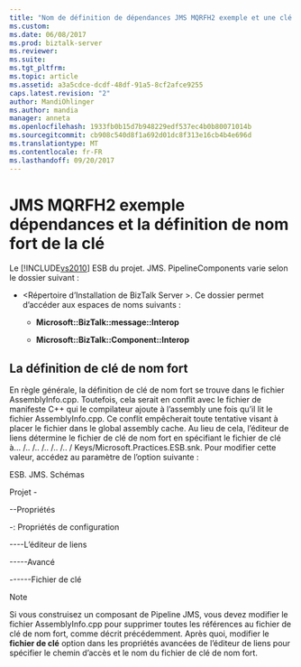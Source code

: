 ```yaml
---
title: "Nom de définition de dépendances JMS MQRFH2 exemple et une clé forte | Documents Microsoft"
ms.custom: 
ms.date: 06/08/2017
ms.prod: biztalk-server
ms.reviewer: 
ms.suite: 
ms.tgt_pltfrm: 
ms.topic: article
ms.assetid: a3a5cdce-dcdf-48df-91a5-8cf2afce9255
caps.latest.revision: "2"
author: MandiOhlinger
ms.author: mandia
manager: anneta
ms.openlocfilehash: 1933fb0b15d7b948229edf537ec4b0b80071014b
ms.sourcegitcommit: cb908c540d8f1a692d01dc8f313e16cb4b4e696d
ms.translationtype: MT
ms.contentlocale: fr-FR
ms.lasthandoff: 09/20/2017
---
```

# <a name="jms-mqrfh2-sample-dependencies-and-strong-key-name-definition"></a>JMS MQRFH2 exemple dépendances et la définition de nom fort de la clé
Le [!INCLUDE[vs2010](../includes/vs2010-md.md)] ESB du projet. JMS. PipelineComponents varie selon le dossier suivant :  
  
-   \<Répertoire d’Installation de BizTalk Server >. Ce dossier permet d’accéder aux espaces de noms suivants :  
  
    -   **Microsoft::BizTalk::message::Interop**  
  
    -   **Microsoft::BizTalk::Component::Interop**  
  
## <a name="the-strong-name-key-definition"></a>La définition de clé de nom fort  
 En règle générale, la définition de clé de nom fort se trouve dans le fichier AssemblyInfo.cpp. Toutefois, cela serait en conflit avec le fichier de manifeste C++ qui le compilateur ajoute à l’assembly une fois qu’il lit le fichier AssemblyInfo.cpp. Ce conflit empêcherait toute tentative visant à placer le fichier dans le global assembly cache. Au lieu de cela, l’éditeur de liens détermine le fichier de clé de nom fort en spécifiant le fichier de clé à... /.. /.. /.. /.. /.. / Keys/Microsoft.Practices.ESB.snk. Pour modifier cette valeur, accédez au paramètre de l’option suivante :  
  
 ESB. JMS. Schémas  
  
 Projet \-  
  
 \--Propriétés  
  
 \-: Propriétés de configuration  
  
 \----L’éditeur de liens  
  
 \-----Avancé  
  
 \------Fichier de clé  
  
> [!NOTE]
>  Si vous construisez un composant de Pipeline JMS, vous devez modifier le fichier AssemblyInfo.cpp pour supprimer toutes les références au fichier de clé de nom fort, comme décrit précédemment. Après quoi, modifier le **fichier de clé** option dans les propriétés avancées de l’éditeur de liens pour spécifier le chemin d’accès et le nom du fichier de clé de nom fort.